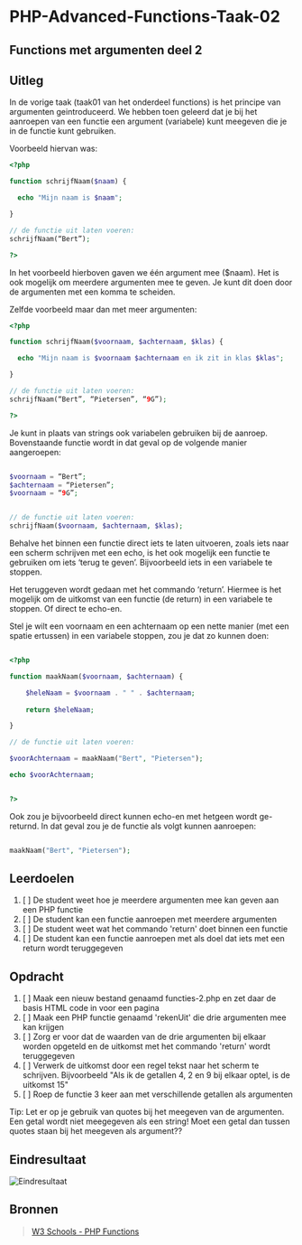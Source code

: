 # PHP-Advanced-Functions-Taak-02


## Functions met argumenten deel 2


## Uitleg

In de vorige taak (taak01 van het onderdeel functions) is het principe van argumenten geintroduceerd. We hebben toen geleerd dat je bij het aanroepen van een functie een argument (variabele) kunt meegeven die je in de functie kunt gebruiken.

Voorbeeld hiervan was:

~~~php
<?php

function schrijfNaam($naam) {

  echo "Mijn naam is $naam";

}

// de functie uit laten voeren:
schrijfNaam(“Bert”);

?>
~~~


In het voorbeeld hierboven gaven we één argument mee ($naam). Het is ook mogelijk om meerdere argumenten mee te geven. Je kunt dit doen door de argumenten met een komma te scheiden. 

Zelfde voorbeeld maar dan met meer argumenten:

~~~php
<?php

function schrijfNaam($voornaam, $achternaam, $klas) {

  echo "Mijn naam is $voornaam $achternaam en ik zit in klas $klas";

}

// de functie uit laten voeren:
schrijfNaam(“Bert”, “Pietersen”, “9G”);

?>
~~~

Je kunt in plaats van strings ook variabelen gebruiken bij de aanroep. Bovenstaande functie wordt in dat geval op de volgende manier aangeroepen:

~~~php

$voornaam = “Bert”;
$achternaam = “Pietersen”;
$voornaam = “9G”;


// de functie uit laten voeren:
schrijfNaam($voornaam, $achternaam, $klas);

~~~

Behalve het binnen een functie direct iets te laten uitvoeren, zoals iets naar een scherm schrijven met een echo, is het ook mogelijk een functie te gebruiken om iets ‘terug te geven’. Bijvoorbeeld iets in een variabele te stoppen. 

Het teruggeven wordt gedaan met het commando ‘return’. Hiermee is het mogelijk om de uitkomst van een functie (de return) in een variabele te stoppen. Of direct te echo-en.

Stel je wilt een voornaam en een achternaam op een nette manier (met een spatie ertussen) in een variabele stoppen, zou je dat zo kunnen doen:

~~~php

<?php

function maakNaam($voornaam, $achternaam) {

	$heleNaam = $voornaam . " " . $achternaam;
  
	return $heleNaam;

}

// de functie uit laten voeren:

$voorAchternaam = maakNaam("Bert", "Pietersen");

echo $voorAchternaam;


?>

~~~

Ook zou je bijvoorbeeld direct kunnen echo-en met hetgeen wordt ge-returnd. In dat geval zou je de functie als volgt kunnen aanroepen:

~~~php

maakNaam("Bert", "Pietersen");

~~~



## Leerdoelen

1. [ ] De student weet hoe je meerdere argumenten mee kan geven aan een PHP functie
2. [ ] De student kan een functie aanroepen met meerdere argumenten
3. [ ] De student weet wat het commando 'return' doet binnen een functie
4. [ ] De student kan een functie aanroepen met als doel dat iets met een return wordt teruggegeven


## Opdracht


1. [ ] Maak een nieuw bestand genaamd functies-2.php en zet daar de basis HTML code in voor een pagina
2. [ ] Maak een PHP functie genaamd 'rekenUit' die drie argumenten mee kan krijgen
3. [ ] Zorg er voor dat de waarden van de drie argumenten bij elkaar worden opgeteld en de uitkomst met het commando 'return' wordt teruggegeven
4. [ ] Verwerk de uitkomst door een regel tekst naar het scherm te schrijven. Bijvoorbeeld "Als ik de getallen 4, 2 en 9 bij elkaar optel, is de uitkomst 15"
5. [ ] Roep de functie 3 keer aan met verschillende getallen als argumenten

Tip: Let er op je gebruik van quotes bij het meegeven van de argumenten. Een getal wordt niet meegegeven als een string! Moet een getal dan tussen quotes staan bij het meegeven als argument??


## Eindresultaat

![Eindresultaat](https://github.com/ROC-van-Amsterdam-College-Amstelland/PHP-ADVANCED/blob/master/4-Functions/taak02/images/resultaat.png)

## Bronnen

> [W3 Schools - PHP Functions](https://www.w3schools.com/php/php_functions.asp)

